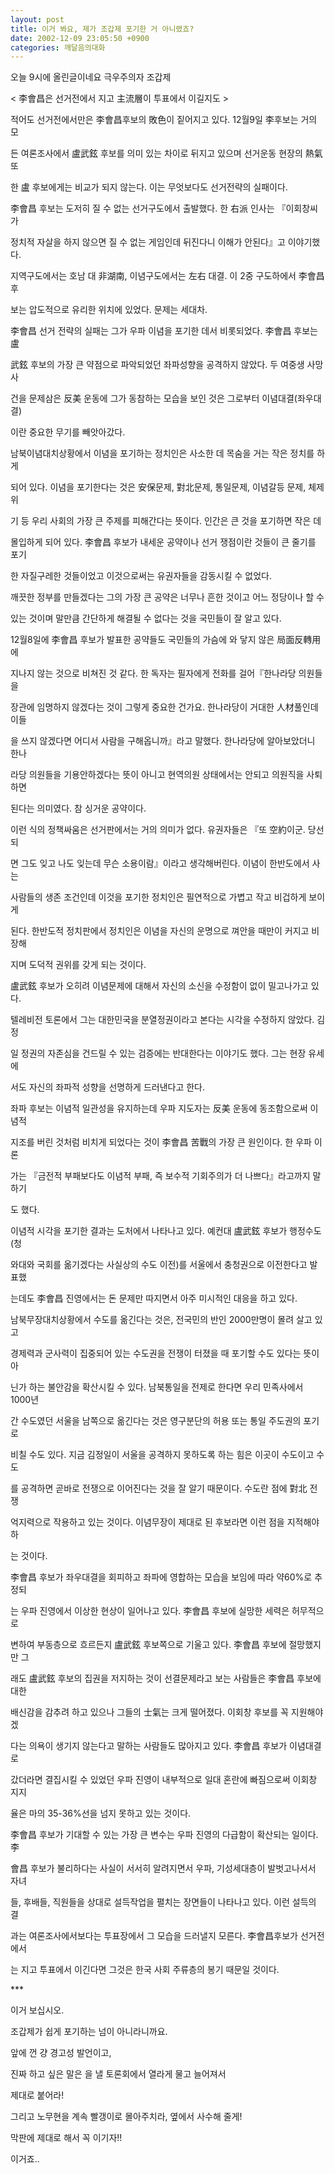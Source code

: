 ```yaml
---
layout: post
title: 이거 봐요, 제가 조갑제 포기한 거 아니랬죠?
date: 2002-12-09 23:05:50 +0900
categories: 깨달음의대화
---
```

오늘 9시에 올린글이네요 극우주의자 조갑제
  

  
< 李會昌은 선거전에서 지고 主流層이 투표에서 이길지도 >
  

  
적어도 선거전에서만은 李會昌후보의 敗色이 짙어지고 있다. 12월9일 李후보는 거의 모
  
든 여론조사에서 盧武鉉 후보를 의미 있는 차이로 뒤지고 있으며 선거운동 현장의 熱氣 또
  
한 盧 후보에게는 비교가 되지 않는다. 이는 무엇보다도 선거전략의 실패이다.
  
李會昌 후보는 도저히 질 수 없는 선거구도에서 출발했다. 한 右派 인사는 『이회창씨가
  
정치적 자살을 하지 않으면 질 수 없는 게임인데 뒤진다니 이해가 안된다』고 이야기했다.
  
지역구도에서는 호남 대 非湖南, 이념구도에서는 左右 대결. 이 2중 구도하에서 李會昌 후
  
보는 압도적으로 유리한 위치에 있었다. 문제는 세대차.
  
李會昌 선거 전략의 실패는 그가 우파 이념을 포기한 데서 비롯되었다. 李會昌 후보는 盧
  
武鉉 후보의 가장 큰 약점으로 파악되었던 좌파성향을 공격하지 않았다. 두 여중생 사망사
  
건을 문제삼은 反美 운동에 그가 동참하는 모습을 보인 것은 그로부터 이념대결(좌우대결)
  
이란 중요한 무기를 빼앗아갔다.
  
남북이념대치상황에서 이념을 포기하는 정치인은 사소한 데 목숨을 거는 작은 정치를 하게
  
되어 있다. 이념을 포기한다는 것은 安保문제, 對北문제, 통일문제, 이념갈등 문제, 체제위
  
기 등 우리 사회의 가장 큰 주제를 피해간다는 뜻이다. 인간은 큰 것을 포기하면 작은 데
  
몰입하게 되어 있다. 李會昌 후보가 내세운 공약이나 선거 쟁점이란 것들이 큰 줄기를 포기
  
한 자질구레한 것들이었고 이것으로써는 유권자들을 감동시킬 수 없었다.
  
깨끗한 정부를 만들겠다는 그의 가장 큰 공약은 너무나 흔한 것이고 어느 정당이나 할 수
  
있는 것이며 말만큼 간단하게 해결될 수 없다는 것을 국민들이 잘 알고 있다.
  
12월8일에 李會昌 후보가 발표한 공약들도 국민들의 가슴에 와 닿지 않은 局面反轉用에
  
지나지 않는 것으로 비쳐진 것 같다. 한 독자는 필자에게 전화를 걸어『한나라당 의원들을
  
장관에 임명하지 않겠다는 것이 그렇게 중요한 건가요. 한나라당이 거대한 人材풀인데 이들
  
을 쓰지 않겠다면 어디서 사람을 구해옵니까』라고 말했다. 한나라당에 알아보았더니 한나
  
라당 의원들을 기용안하겠다는 뜻이 아니고 현역의원 상태에서는 안되고 의원직을 사퇴하면
  
된다는 의미였다. 참 싱거운 공약이다.
  
이런 식의 정책싸움은 선거판에서는 거의 의미가 없다. 유권자들은 『또 空約이군. 당선되
  
면 그도 잊고 나도 잊는데 무슨 소용이람』이라고 생각해버린다. 이념이 한반도에서 사는
  
사람들의 생존 조건인데 이것을 포기한 정치인은 필연적으로 가볍고 작고 비겁하게 보이게
  
된다. 한반도적 정치판에서 정치인은 이념을 자신의 운명으로 껴안을 때만이 커지고 비장해
  
지며 도덕적 권위를 갖게 되는 것이다.
  
盧武鉉 후보가 오히려 이념문제에 대해서 자신의 소신을 수정함이 없이 밀고나가고 있다.
  
텔레비전 토론에서 그는 대한민국을 분열정권이라고 본다는 시각을 수정하지 않았다. 김정
  
일 정권의 자존심을 건드릴 수 있는 검증에는 반대한다는 이야기도 했다. 그는 현장 유세에
  
서도 자신의 좌파적 성향을 선명하게 드러낸다고 한다.
  
좌파 후보는 이념적 일관성을 유지하는데 우파 지도자는 反美 운동에 동조함으로써 이념적
  
지조를 버린 것처럼 비치게 되었다는 것이 李會昌 苦戰의 가장 큰 원인이다. 한 우파 이론
  
가는 『금전적 부패보다도 이념적 부패, 즉 보수적 기회주의가 더 나쁘다』라고까지 말하기
  
도 했다.
  
이념적 시각을 포기한 결과는 도처에서 나타나고 있다. 예컨대 盧武鉉 후보가 행정수도(청
  
와대와 국회를 옮기겠다는 사실상의 수도 이전)를 서울에서 충청권으로 이전한다고 발표했
  
는데도 李會昌 진영에서는 돈 문제만 따지면서 아주 미시적인 대응을 하고 있다.
  
남북무장대치상황에서 수도를 옮긴다는 것은, 전국민의 반인 2000만명이 몰려 살고 있고
  
경제력과 군사력이 집중되어 있는 수도권을 전쟁이 터졌을 때 포기할 수도 있다는 뜻이 아
  
닌가 하는 불안감을 확산시킬 수 있다. 남북통일을 전제로 한다면 우리 민족사에서 1000년
  
간 수도였던 서울을 남쪽으로 옮긴다는 것은 영구분단의 허용 또는 통일 주도권의 포기로
  
비칠 수도 있다. 지금 김정일이 서울을 공격하지 못하도록 하는 힘은 이곳이 수도이고 수도
  
를 공격하면 곧바로 전쟁으로 이어진다는 것을 잘 알기 때문이다. 수도란 점에 對北 전쟁
  
억지력으로 작용하고 있는 것이다. 이념무장이 제대로 된 후보라면 이런 점을 지적해야 하
  
는 것이다.
  
李會昌 후보가 좌우대결을 회피하고 좌파에 영합하는 모습을 보임에 따라 약60%로 추정되
  
는 우파 진영에서 이상한 현상이 일어나고 있다. 李會昌 후보에 실망한 세력은 허무적으로
  
변하여 부동층으로 흐르든지 盧武鉉 후보쪽으로 기울고 있다. 李會昌 후보에 절망했지만 그
  
래도 盧武鉉 후보의 집권을 저지하는 것이 선결문제라고 보는 사람들은 李會昌 후보에 대한
  
배신감을 감추려 하고 있으나 그들의 士氣는 크게 떨어졌다. 이회창 후보를 꼭 지원해야겠
  
다는 의욕이 생기지 않는다고 말하는 사람들도 많아지고 있다. 李會昌 후보가 이념대결로
  
갔더라면 결집시킬 수 있었던 우파 진영이 내부적으로 일대 혼란에 빠짐으로써 이회창 지지
  
율은 마의 35-36%선을 넘지 못하고 있는 것이다.
  
李會昌 후보가 기대할 수 있는 가장 큰 변수는 우파 진영의 다급함이 확산되는 일이다. 李
  
會昌 후보가 불리하다는 사실이 서서히 알려지면서 우파, 기성세대층이 발벗고나서서 자녀
  
들, 후배들, 직원들을 상대로 설득작업을 펼치는 장면들이 나타나고 있다. 이런 설득의 결
  
과는 여론조사에서보다는 투표장에서 그 모습을 드러낼지 모른다. 李會昌후보가 선거전에서
  
는 지고 투표에서 이긴다면 그것은 한국 사회 주류층의 봉기 때문일 것이다.
  

  

  
\***
  
이거 보십시오.
  
조갑제가 쉽게 포기하는 넘이 아니라니까요.
  

  
앞에 껀 걍 경고성 발언이고,
  
진짜 하고 싶은 말은 을 낼 토론회에서 열라게 물고 늘어져서
  
제대로 붙어라!
  
그리고 노무현을 계속 빨갱이로 몰아주치라, 옆에서 사수해 줄게!
  

  
막판에 제대로 해서 꼭 이기자!!
  
이거죠..